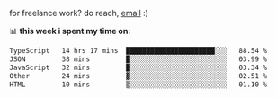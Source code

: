 for freelance work? do reach, [email](mailto:abhishknads.work@gmail.com) :)

📊 **this week i spent my time on:**
<!--START_SECTION:waka-->

```txt
TypeScript   14 hrs 17 mins  ██████████████████████░░░   88.54 %
JSON         38 mins         █░░░░░░░░░░░░░░░░░░░░░░░░   03.99 %
JavaScript   32 mins         █░░░░░░░░░░░░░░░░░░░░░░░░   03.34 %
Other        24 mins         ▓░░░░░░░░░░░░░░░░░░░░░░░░   02.51 %
HTML         10 mins         ▒░░░░░░░░░░░░░░░░░░░░░░░░   01.10 %
```
